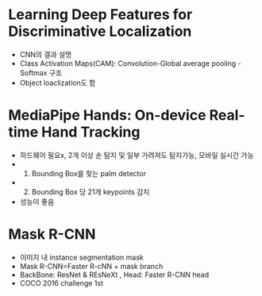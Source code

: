 # Learning Deep Features for Discriminative Localization

- CNN의 결과 설명
- Class Activation Maps(CAM): Convolution-Global average pooling -Softmax 구조
- Object loaclization도 함 

# MediaPipe Hands: On-device Real-time Hand Tracking

- 하드웨어 필요x, 2개 이상 손 탐지 및 일부 가려져도 탐지가능, 모바일 실시간 가능
- 1) Bounding Box를 찾는 palm detector
- 2) Bounding Box 당 21개 keypoints 감지
- 성능이 좋음

# Mask R-CNN 

- 이미지 내 instance segmentation mask 
- Mask R-CNN=Faster R-cNN + mask branch
- BackBone: ResNet & REsNeXt , Head: Faster R-CNN head 
- COCO 2016 challenge 1st
